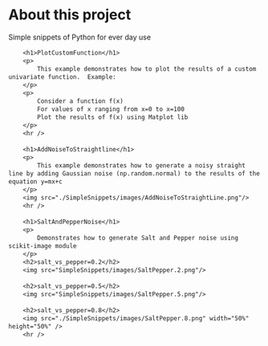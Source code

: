 
<html>
        <h1>About this project</h1>
        <p>Simple snippets of Python for ever day use</p>


        <h1>PlotCustomFunction</h1>
        <p>
            This example demonstrates how to plot the results of a custom univariate function.  Example:
        </p>
        <p>
            Consider a function f(x)
            For values of x ranging from x=0 to x=100
            Plot the results of f(x) using Matplot lib
        </p>
        <hr />

        <h1>AddNoiseToStraightline</h1>
        <p>
            This example demonstrates how to generate a noisy straight line by adding Gaussian noise (np.random.normal) to the results of the equation y=mx+c
        </p>
        <img src="./SimpleSnippets/images/AddNoiseToStraightLine.png"/>
        <hr />

        <h1>SaltAndPepperNoise</h1>
        <p>
            Demonstrates how to generate Salt and Pepper noise using scikit-image module
        </p>
        <h2>salt_vs_pepper=0.2</h2>
        <img src="SimpleSnippets/images/SaltPepper.2.png"/>

        <h2>salt_vs_pepper=0.5</h2>
        <img src="SimpleSnippets/images/SaltPepper.5.png"/>

        <h2>salt_vs_pepper=0.8</h2>
        <img src="./SimpleSnippets/images/SaltPepper.8.png" width="50%" height="50%" />
        <hr />


</html>


    


